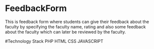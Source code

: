 # FeedbackForm
This is feedback form where students can give their feedback about the faculty by specifying the faculty name, rating and also some feedback about the faculty which can later be reviewed by the faculty.

#Technology Stack
PHP
HTML
CSS
JAVASCRIPT
